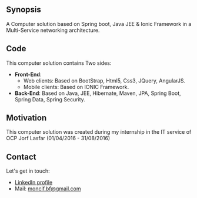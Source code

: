 ## Synopsis

A Computer solution based on Spring boot, Java JEE & Ionic Framework in a Multi-Service networking architecture.

## Code 

This computer solution contains Two sides:
* __Front-End__: 
	* Web clients: Based on BootStrap, Html5, Css3, JQuery, AngularJS.
	* Mobile clients: Based on IONIC Framework. 
* __Back-End__: Based on Java, JEE, Hibernate, Maven, JPA, Spring Boot, Spring Data, Spring Security.

## Motivation

This computer solution was created during my internship in the IT service of OCP Jorf Lasfar (01/04/2016 - 31/08/2016) 

## Contact

Let's get in touch: <br/>
* [LinkedIn profile](https://fr.linkedin.com/in/moncif-bounif-632aa5109)
* Mail: moncif.bf@gmail.com


